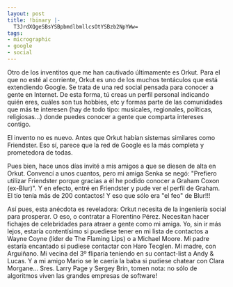 ```yaml
---
layout: post
title: !binary |-
  T3JrdXQgeSBsYSBpbmdlbmllcsOtYSBzb2NpYWw=
tags:
- micrographic
- google
- social
---
```

Otro de los inventitos que me han cautivado últimamente es Orkut. Para el que no esté al corriente, Orkut es uno de los muchos tentáculos que está extendiendo Google. Se trata de una red social pensada para conocer a gente en Internet. De esta forma, tú creas un perfil personal indicando quién eres, cuáles son tus hobbies, etc y formas parte de las comunidades que más te interesen (hay de todo tipo: musicales, regionales, políticas, religiosas…) donde puedes conocer a gente que comparta intereses contigo.

El invento no es nuevo. Antes que Orkut habían sistemas similares como Friendster. Eso sí, parece que la red de Google es la más completa y prometedora de todas.

Pues bien, hace unos días invité a mis amigos a que se diesen de alta en Orkut. Convencí a unos cuantos, pero mi amiga Senka se negó: "Prefiero utilizar Friendster porque gracias a él he podido conocer a Graham Coxon (ex-Blur)". Y en efecto, entré en Friendster y pude ver el perfil de Graham. El tío tenía más de 200 contactos! Y eso que sólo era "el feo" de Blur!!!

Así pues, esta anécdota es reveladora: Orkut necesita de la ingeniería social para prosperar. O eso, o contratar a Florentino Pérez. Necesitan hacer fichajes de celebridades para atraer a gente como mi amiga. Yo, sin ir más lejos, estaría contentísimo si puediese tener en mi lista de contactos a Wayne Coyne (líder de The Flaming Lips) o a Michael Moore. Mi padre estaría encantado si pudiese contactar con Haro Tecglen. Mi madre, con Arguiñano. Mi vecina del 3º fliparía teniendo en su contact-list a Andy & Lucas. Y a mi amigo Mario se le caería la baba si pudiese chatear con Clara Morgane…
Sres. Larry Page y Sergey Brin, tomen nota: no sólo de algoritmos viven las grandes empresas de software!
